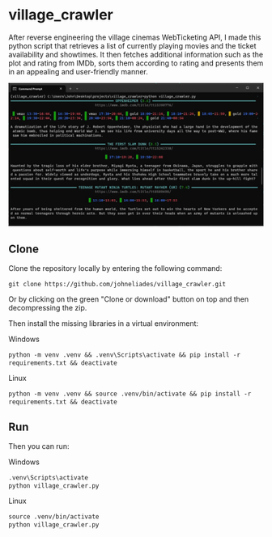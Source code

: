 # village_crawler
 
After reverse engineering the village cinemas WebTicketing API, I made 
this python script that retrieves a list of currently playing movies 
and the ticket availability and showtimes. It then fetches additional 
information such as the plot and rating from IMDb, sorts them according
to rating and presents them in an appealing and user-friendly manner.

<p align="center">
  <img src="https://github.com/johneliades/village_crawler/blob/main/preview.jpg" alt="animated" />
</p>


## Clone

Clone the repository locally by entering the following command:
```
git clone https://github.com/johneliades/village_crawler.git
```
Or by clicking on the green "Clone or download" button on top and then 
decompressing the zip.

Then install the missing libraries in a virtual environment:

Windows
```
python -m venv .venv && .venv\Scripts\activate && pip install -r requirements.txt && deactivate
```

Linux
```
python -m venv .venv && source .venv/bin/activate && pip install -r requirements.txt && deactivate
```

## Run

Then you can run:

Windows
```
.venv\Scripts\activate
python village_crawler.py
```

Linux
```
source .venv/bin/activate
python village_crawler.py
```

